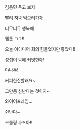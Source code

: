 김용민 두고 보자

빨리 저녁 먹으러가자

너무너무 행복해

웹툰 ㄱㄱ!!

오늘 아이디어 회의 힘들었지만 좋았다!!

성섭이 덕에 커밋한다!

야나두!

커피한잔할래요~

그만큼 신난다는 것이지~

와이어프레임...

쉰난다~

크롤링 가즈아!!